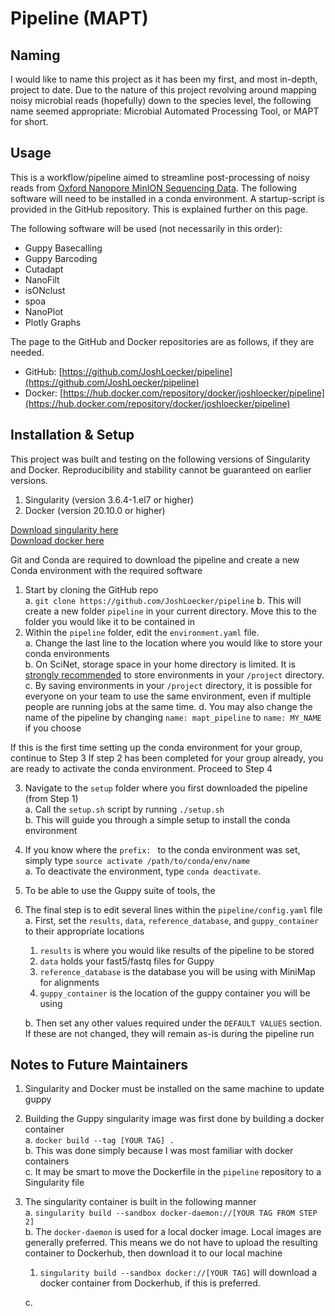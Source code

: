 Pipeline (MAPT)
===============

Naming
------
I would like to name this project as it has been my first, and most in-depth, project to date. 
Due to the nature of this project revolving around mapping noisy microbial reads (hopefully) down to the species level, 
the following name seemed appropriate: Microbial Automated Processing Tool, or MAPT for short.


Usage
-----

This is a workflow/pipeline aimed to streamline post-processing of noisy reads from [Oxford Nanopore MinION Sequencing Data](https://www.nanoporetech.com). The following software will need to be installed in a conda environment. A startup-script is provided in the GitHub repository. This is explained further on this page.

The following software will be used (not necessarily in this order):
- Guppy Basecalling
- Guppy Barcoding
- Cutadapt
- NanoFilt
- isONclust
- spoa
- NanoPlot
- Plotly Graphs

The page to the GitHub and Docker repositories are as follows, if they are needed.
- GitHub: [https://github.com/JoshLoecker/pipeline](https://github.com/JoshLoecker/pipeline)
- Docker: [https://hub.docker.com/repository/docker/joshloecker/pipeline](https://hub.docker.com/repository/docker/joshloecker/pipeline)

Installation & Setup
------------

This project was built and testing on the following versions of Singularity and Docker. Reproducibility and stability cannot be guaranteed on earlier versions.
1. Singularity (version 3.6.4-1.el7 or higher)
2. Docker (version 20.10.0 or higher)

[Download singularity here](https://singularity.lbl.gov/)  
[Download docker here](https://www.docker.com/products/docker-desktop)

Git and Conda are required to download the pipeline and create a new Conda environment with the required software

1. Start by cloning the GitHub repo  
    a. `git clone https://github.com/JoshLoecker/pipeline`
    b. This will create a new folder `pipeline` in your current directory. Move this to the folder you would like it to be contained in
2. Within the `pipeline` folder, edit the `environment.yaml` file.  
    a. Change the last line to the location where you would like to store your conda environments  
    b. On SciNet, storage space in your home directory is limited. It is [strongly recommended](https://scinet.usda.gov/guide/ceres/#quotas-on-home-and-project-directories) to store environments in your `/project` directory.  
    c. By saving environments in your `/project` directory, it is possible for everyone on your team to use the same environment, even if multiple people are running jobs at the same time.
    d. You may also change the name of the pipeline by changing `name: mapt_pipeline` to `name: MY_NAME` if you choose
   
If this is the first time setting up the conda environment for your group, continue to Step 3
If step 2 has been completed for your group already, you are ready to activate the conda environment. Proceed to Step 4

3. Navigate to the `setup` folder where you first downloaded the pipeline (from Step 1)  
    a. Call the `setup.sh` script by running `./setup.sh`  
    b. This will guide you through a simple setup to install the conda environment  
4. If you know where the `prefix: ` to the conda environment was set, simply type `source activate /path/to/conda/env/name`  
    a. To deactivate the environment, type `conda deactivate`.  
5. To be able to use the Guppy suite of tools, the 
5. The final step is to edit several lines within the `pipeline/config.yaml` file  
    a. First, set the `results`, `data`, `reference_database`, and `guppy_container` to their appropriate locations  
	1) `results` is where you would like results of the pipeline to be stored  
	2) `data` holds your fast5/fastq files for Guppy  
	3) `reference_database` is the database you will be using with MiniMap for alignments  
	4) `guppy_container` is the location of the guppy container you will be using  
	
	b. Then set any other values required under the `DEFAULT VALUES` section. If these are not changed, they will remain as-is during the pipeline run



Notes to Future Maintainers
---------------------------
1. Singularity and Docker must be installed on the same machine to update guppy
2. Building the Guppy singularity image was first done by building a docker container  
	a. `docker build --tag [YOUR TAG] .`  
    b. This was done simply because I was most familiar with docker containers  
    c. It may be smart to move the Dockerfile in the `pipeline` repository to a Singularity file  
3. The singularity container is built in the following manner  
	a. `singularity build --sandbox docker-daemon://[YOUR TAG FROM STEP 2]`  
	b. The `docker-daemon` is used for a local docker image. Local images are generally preferred. This means we do not have to upload the resulting container to Dockerhub, then download it to our local machine  
	1) `singularity build --sandbox docker://[YOUR TAG]` will download a docker container from Dockerhub, if this is preferred.  
    
	c. 
